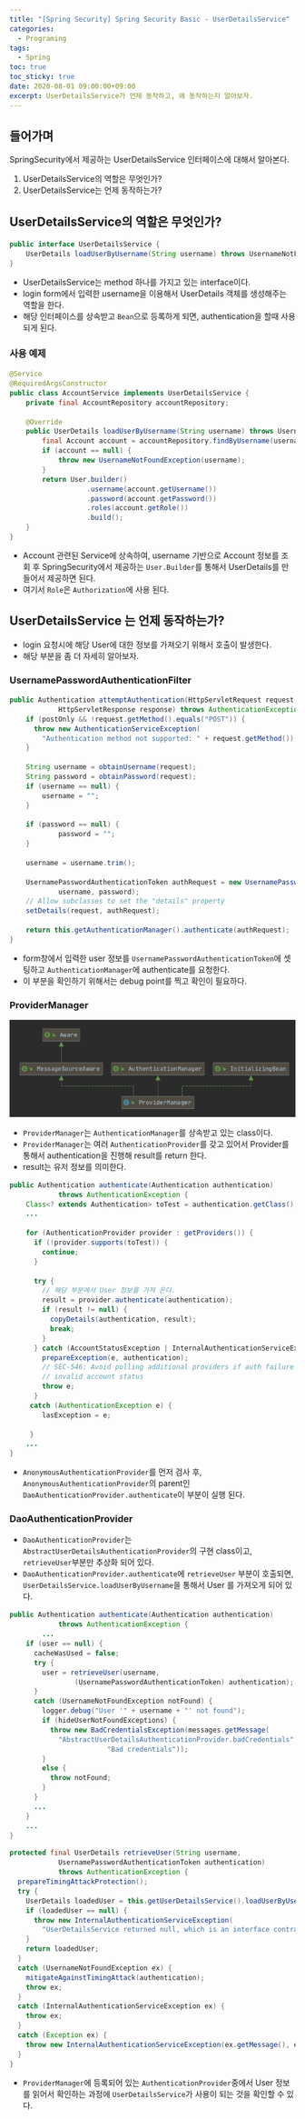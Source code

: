 ```yaml
---
title: "[Spring Security] Spring Security Basic - UserDetailsService" 
categories:
  - Programing
tags:
  - Spring
toc: true
toc_sticky: true
date: 2020-08-01 09:00:00+09:00 
excerpt: UserDetailsService가 언제 동작하고, 왜 동작하는지 알아보자.
---
```


## 들어가며
SpringSecurity에서 제공하는 UserDetailsService 인터페이스에 대해서 알아본다.

1. UserDetailsService의 역할은 무엇인가?
2. UserDetailsService는 언제 동작하는가?

## UserDetailsService의 역할은 무엇인가?

```java
public interface UserDetailsService {
	UserDetails loadUserByUsername(String username) throws UsernameNotFoundException;
}
```

- UserDetailsService는 method 하나를 가지고 있는 interface이다.
- login form에서 입력한 username을 이용해서 UserDetails 객체를 생성해주는 역할을 한다.
- 해당 인터페이스를 상속받고 `Bean`으로 등록하게 되면, authentication을 할때 사용되게 된다.

### 사용 예제
```java
@Service
@RequiredArgsConstructor
public class AccountService implements UserDetailsService {
    private final AccountRepository accountRepository;

    @Override
    public UserDetails loadUserByUsername(String username) throws UsernameNotFoundException {
        final Account account = accountRepository.findByUsername(username);
        if (account == null) {
            throw new UsernameNotFoundException(username);
        }
        return User.builder()
                   .username(account.getUsername())
                   .password(account.getPassword())
                   .roles(account.getRole())
                   .build();
    }
}
```
- Account 관련된 Service에 상속하여, username 기반으로 Account 정보를 조회 후 SpringSecurity에서 제공하는
`User.Builder`를 통해서 UserDetails를 만들어서 제공하면 된다.
- 여기서 `Role`은 `Authorization`에 사용 된다.

## UserDetailsService 는 언제 동작하는가?
- login 요청시에 해당 User에 대한 정보를 가져오기 위해서 호출이 발생한다.
- 해당 부분을 좀 더 자세히 알아보자.

### UsernamePasswordAuthenticationFilter
```java
public Authentication attemptAuthentication(HttpServletRequest request,
			HttpServletResponse response) throws AuthenticationException {
    if (postOnly && !request.getMethod().equals("POST")) {
      throw new AuthenticationServiceException(
        "Authentication method not supported: " + request.getMethod());
    }

	String username = obtainUsername(request);
	String password = obtainPassword(request);
	if (username == null) {
		username = "";
	}

	if (password == null) {
			password = "";
	}

	username = username.trim();

	UsernamePasswordAuthenticationToken authRequest = new UsernamePasswordAuthenticationToken(
			username, password);
	// Allow subclasses to set the "details" property
	setDetails(request, authRequest);

	return this.getAuthenticationManager().authenticate(authRequest);
}
```

- form창에서 입력한 user 정보를 `UsernamePasswordAuthenticationToken`에 셋팅하고
`AuthenticationManager`에 authenticate를 요청한다.
- 이 부분을 확인하기 위해서는 debug point를 찍고 확인이 필요하다.

### ProviderManager

![providerManager](/assets/images/spring-security/providerManager.png)

- `ProviderManager`는 `AuthenticationManager`를 상속받고 있는 class이다.
- `ProviderManager`는 여러 `AuthenticationProvider`를 갖고 있어서 Provider를 통해서 authentication을 진행해
result를 return 한다.
- result는 유저 정보를 의미한다.

```java
public Authentication authenticate(Authentication authentication)
			throws AuthenticationException {    
    Class<? extends Authentication> toTest = authentication.getClass();
    ...
    
    for (AuthenticationProvider provider : getProviders()) {
      if (!provider.supports(toTest)) {
        continue;
      }
      
      try {
        // 해당 부분에서 User 정보를 가져 온다.
        result = provider.authenticate(authentication);
        if (result != null) {
          copyDetails(authentication, result);
          break;
        }
      } catch (AccountStatusException | InternalAuthenticationServiceException e) {
        prepareException(e, authentication);
        // SEC-546: Avoid polling additional providers if auth failure is due to
		// invalid account status
		throw e;			
      }
     catch (AuthenticationException e) {
        lasException = e;
			
     }
    ...
}
```
 
- `AnonymousAuthenticationProvider`를 먼저 검사 후, `AnonymousAuthenticationProvider`의 parent인 `DaoAuthenticationProvider.authenticate`이 부분이 실행 된다.
 
### DaoAuthenticationProvider
- `DaoAuthenticationProvider`는 `AbstractUserDetailsAuthenticationProvider`의 구현 class이고,
`retrieveUser`부분만 추상화 되어 있다.
- `DaoAuthenticationProvider.authenticate`에 `retrieveUser` 부분이 호출되면, `UserDetailsService.loadUserByUsername`을 
통해서 User 를 가져오게 되어 있다.
   
```java
public Authentication authenticate(Authentication authentication)
			throws AuthenticationException {
        ...
	if (user == null) {
	  cacheWasUsed = false;
	  try {
	    user = retrieveUser(username,
				(UsernamePasswordAuthenticationToken) authentication);
	  }
	  catch (UsernameNotFoundException notFound) {
	    logger.debug("User '" + username + "' not found");
	    if (hideUserNotFoundExceptions) {
	      throw new BadCredentialsException(messages.getMessage(
	        "AbstractUserDetailsAuthenticationProvider.badCredentials",
						"Bad credentials"));
	    }
	    else {
	      throw notFound;
	    }
	  }
	  ...
	}
    ...
}
```

```java
protected final UserDetails retrieveUser(String username,
			UsernamePasswordAuthenticationToken authentication)
			throws AuthenticationException {
  prepareTimingAttackProtection();
  try {
    UserDetails loadedUser = this.getUserDetailsService().loadUserByUsername(username);
    if (loadedUser == null) {
      throw new InternalAuthenticationServiceException(
        "UserDetailsService returned null, which is an interface contract violation");
    }
    return loadedUser;
  }
  catch (UsernameNotFoundException ex) {
    mitigateAgainstTimingAttack(authentication);
    throw ex;
  }
  catch (InternalAuthenticationServiceException ex) {
    throw ex;
  }
  catch (Exception ex) {
    throw new InternalAuthenticationServiceException(ex.getMessage(), ex);
  }
}
```

- `ProviderManager`에 등록되어 있는 `AuthenticationProvider`중에서 User 정보를 읽어서 확인하는
과정에 `UserDetailsService`가 사용이 되는 것을 확인할 수 있다.

